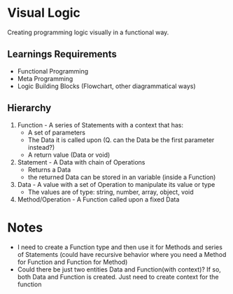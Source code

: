 # Visual Logic

Creating programming logic visually in a functional way.

## Learnings Requirements

- Functional Programming 
- Meta Programming
- Logic Building Blocks (Flowchart, other diagrammatical ways)

## Hierarchy
  
1. Function - A series of Statements with a context that has:
   - A set of parameters
   - The Data it is called upon (Q. can the Data be the first parameter instead?)
   - A return value (Data or void)
2. Statement - A Data with chain of Operations
   - Returns a Data
   - the returned Data can be stored in an variable (inside a Function)
3. Data - A value with a set of Operation to manipulate its value or type
   - The values are of type: string, number, array, object, void
4. Method/Operation - A Function called upon a fixed Data

# Notes
- I need to create a Function type and then use it for Methods and series of Statements (could have recursive behavior where you need a Method for Function and Function for Method)
- Could there be just two entities Data and Function(with context)? If so, both Data and Function is created. Just need to create context for the function 